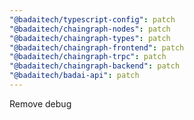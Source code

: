 ```yaml
---
"@badaitech/typescript-config": patch
"@badaitech/chaingraph-nodes": patch
"@badaitech/chaingraph-types": patch
"@badaitech/chaingraph-frontend": patch
"@badaitech/chaingraph-trpc": patch
"@badaitech/chaingraph-backend": patch
"@badaitech/badai-api": patch
---
```


Remove debug
